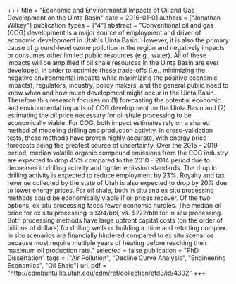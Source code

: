 +++
title = "Economic and Environmental Impacts of Oil and Gas Development on the Uinta Basin"
date = 2016-01-01
authors = ["Jonathan Wilkey"]
publication_types = ["4"]
abstract = "Conventional oil and gas (COG) development is a major source of employment and driver of economic development in Utah's Uinta Basin. However, it is also the primary cause of ground-level ozone pollution in the region and negatively impacts or consumes other limited public resources (e.g., water). All of these impacts will be amplified if oil shale resources in the Uinta Basin are ever developed. In order to optimize these trade-offs (i.e., minimizing the negative environmental impacts while maximizing the positive economic impacts), regulators, industry, policy makers, and the general public need to know when and how much development might occur in the Uinta Basin. Therefore this research focuses on (1) forecasting the potential economic and environmental impacts of COG development on the Uinta Basin and (2) estimating the oil price necessary for oil shale processing to be economically viable. For COG, both impact estimates rely on a shared method of modeling drilling and production activity. In cross-validation tests, these methods have proven highly accurate, with energy price forecasts being the greatest source of uncertainty. Over the 2015 - 2019 period, median volatile organic compound emissions from the COG industry are expected to drop 45% compared to the 2010 - 2014 period due to decreases in drilling activity and tighter emission standards. The drop in drilling activity is expected to reduce employment by 23%. Royalty and tax revenue collected by the state of Utah is also expected to drop by 20% due to lower energy prices. For oil shale, both in situ and ex situ processing methods could be economically viable if oil prices recover. Of the two options, ex situ processing faces fewer economic hurdles. The median oil price for ex situ processing is $94/bbl, vs. $272/bbl for in situ processing. Both processing methods have large upfront capital costs (on the order of billions of dollars) for drilling wells or building a mine and retorting complex. In situ scenarios are financially hindered compared to ex situ scenarios because most require multiple years of heating before reaching their maximum oil production rate."
selected = false
publication = "PhD Dissertation"
tags = ["Air Pollution", "Decline Curve Analysis", "Engineering Economics", "Oil Shale"]
url_pdf = "http://cdmbuntu.lib.utah.edu/cdm/ref/collection/etd3/id/4302"
+++

